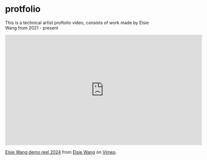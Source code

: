 # protfolio
This is a technical artist proftolio video, consists of work made by Elsie Wang from 2021 - present

<iframe src="https://player.vimeo.com/video/931118955?h=a22b46db83" width="640" height="360" frameborder="0" allow="autoplay; fullscreen; picture-in-picture" allowfullscreen></iframe>
<p><a href="https://vimeo.com/931118955">Elsie Wang demo reel 2024</a> from <a href="https://vimeo.com/user183055949">Elsie Wang</a> on <a href="https://vimeo.com">Vimeo</a>.</p>

